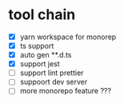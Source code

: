 # tool chain

- [x] yarn workspace for monorep
- [x] ts support
- [x] auto gen **.d.ts
- [x] support jest
- [ ] support lint prettier
- [ ] suppoort dev server
- [ ] more monorepo feature ???